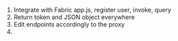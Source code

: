 1. Integrate with Fabric app.js, register user, invoke, query
2. Return token and JSON object everywhere
3. Edit endpoints accordingly to the proxy
4. 